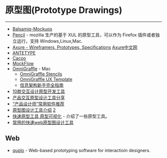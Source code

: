 
# 原型图(Prototype Drawings)

----

* [Balsamiq-Mockups](Balsamiq-Mockups.md)
* [Pencil](http://pencil.evolus.vn) - mozilla 生产的基于 XUL 的原型工具，可以作为 Firefox 插件或者独立运行，支持 Windows,Linux,Mac.
* [Axure - Wireframers, Prototypes, Specifications](http://www.axure.com/)
    [Axure中文网](http://cn.userxper.com/)
* [ANTETYPE](http://www.antetype.com/)
* [Cacoo](http://cacoo.com/)
* [MockFlow](http://mockflow.com/)
* [OmniGraffle](http://www.omnigroup.com/products/omnigraffle/) - Mac
    * [OmniGraffle Stencils](https://www.graffletopia.com/)
    * [OmniGraffle UX Template](http://konigi.com/tools/omnigraffle-ux-template)
    * [信息架构新手完全指南](http://article.yeeyan.org/view/104971/61641)
* [10款交互设计原型开发工具](http://ucdchina.com/snap/4946)
* [产品交互原型设计工具分享](http://isd.tencent.com/?p=1741)
* [“产品设计师”常用软件推荐](http://blog.sina.com.cn/s/blog_593de57e0100iptw.html)
* [原型图设计工具介绍](http://www.52design.com/html/200611/design20061128213557.shtml)
    [2](http://www.360doc.com/content/06/1123/10/9936_269177.shtml)
* [快速原型工具 原型可视化](http://www.cnblogs.com/emanlee/archive/2009/06/29/1513151.html) - 介绍了一些原型工具。
* [常用的快速web原型图设计工具](http://www.xaoxua.com/post/140.html)

## Web

* [quplo](http://quplo.com/) - Web-based prototyping software for interactioin designers.
